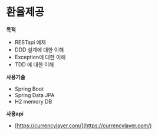 # 환율제공

**목적**

- RESTapi 예제
- DDD 설계에 대한 이해
- Exception에 대한 이해
- TDD 에 대한 이해

**사용기술**

- Spring Boot
- Spring Data JPA
- H2 memory DB

**사용api**

- [https://currencylayer.com/](https://currencylayer.com/)

